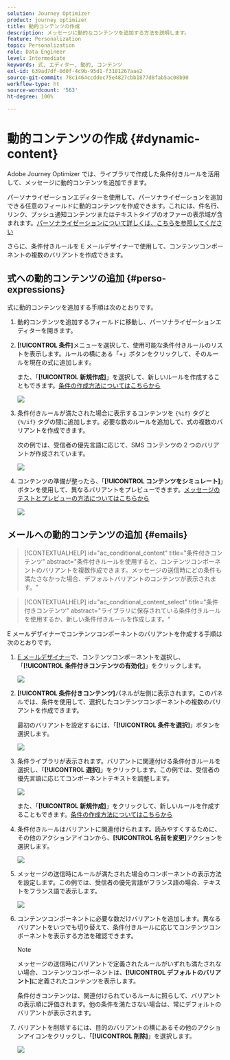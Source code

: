 ```yaml
---
solution: Journey Optimizer
product: journey optimizer
title: 動的コンテンツの作成
description: メッセージに動的なコンテンツを追加する方法を説明します。
feature: Personalization
topic: Personalization
role: Data Engineer
level: Intermediate
keywords: 式, エディター, 動的, コンテンツ
exl-id: 639ad7df-0d0f-4c9b-95d1-f3101267aae2
source-git-commit: 78c1464ccddec75e4827cbb1877d8fab5ac08b90
workflow-type: ht
source-wordcount: '563'
ht-degree: 100%

---
```


# 動的コンテンツの作成 {#dynamic-content}

Adobe Journey Optimizer では、ライブラリで作成した条件付きルールを活用して、メッセージに動的コンテンツを追加できます。

パーソナライゼーションエディターを使用して、パーソナライゼーションを追加できる任意のフィールドに動的コンテンツを作成できます。これには、件名行、リンク、プッシュ通知コンテンツまたはテキストタイプのオファーの表示域が含まれます。[パーソナライゼーションについて詳しくは、こちらを参照してください](personalize.md)

さらに、条件付きルールを E メールデザイナーで使用して、コンテンツコンポーネントの複数のバリアントを作成できます。

## 式への動的コンテンツの追加 {#perso-expressions}

式に動的コンテンツを追加する手順は次のとおりです。

1. 動的コンテンツを追加するフィールドに移動し、パーソナライゼーションエディターを開きます。

1. **[!UICONTROL 条件]**&#x200B;メニューを選択して、使用可能な条件付きルールのリストを表示します。ルールの横にある「+」ボタンをクリックして、そのルールを現在の式に追加します。

   また、「**[!UICONTROL 新規作成]**」を選択して、新しいルールを作成することもできます。[条件の作成方法についてはこちらから](create-conditions.md)

   ![](assets/conditions-expression.png)

1. 条件付きルールが満たされた場合に表示するコンテンツを `{%if}` タグと `{%/if}` タグの間に追加します。必要な数のルールを追加して、式の複数のバリアントを作成できます。

   次の例では、受信者の優先言語に応じて、SMS コンテンツの 2 つのバリアントが作成されています。

   ![](assets/conditions-language-sample.png)

1. コンテンツの準備が整ったら、「**[!UICONTROL コンテンツをシミュレート]**」ボタンを使用して、異なるバリアントをプレビューできます。[メッセージのテストとプレビューの方法についてはこちらから](../content-management/preview-test.md)

   ![](assets/conditions-preview.png)

## メールへの動的コンテンツの追加 {#emails}

>[!CONTEXTUALHELP]
>id="ac_conditional_content"
>title="条件付きコンテンツ"
>abstract="条件付きルールを使用すると、コンテンツコンポーネントのバリアントを複数作成できます。メッセージの送信時にどの条件も満たさなかった場合、デフォルトバリアントのコンテンツが表示されます。"

>[!CONTEXTUALHELP]
>id="ac_conditional_content_select"
>title="条件付きコンテンツ"
>abstract="ライブラリに保存されている条件付きルールを使用するか、新しい条件付きルールを作成します。"

E メールデザイナーでコンテンツコンポーネントのバリアントを作成する手順は次のとおりです。

1. [E メールデザイナー](../email/content-from-scratch.md)で、コンテンツコンポーネントを選択し、「**[!UICONTROL 条件付きコンテンツの有効化]**」をクリックします。

   ![](assets/conditions-enable-conditional.png)

1. **[!UICONTROL 条件付きコンテンツ]**&#x200B;パネルが左側に表示されます。このパネルでは、条件を使用して、選択したコンテンツコンポーネントの複数のバリアントを作成できます。

   最初のバリアントを設定するには、「**[!UICONTROL 条件を選択]**」ボタンを選択します。

   ![](assets/conditions-apply.png)

1. 条件ライブラリが表示されます。バリアントに関連付ける条件付きルールを選択し、「**[!UICONTROL 選択]**」をクリックします。この例では、受信者の優先言語に応じてコンポーネントテキストを調整します。

   ![](assets/conditions-select.png)

   また、「**[!UICONTROL 新規作成]**」をクリックして、新しいルールを作成することもできます。[条件の作成方法についてはこちらから](create-conditions.md)

1. 条件付きルールはバリアントに関連付けられます。読みやすくするために、その他のアクションアイコンから、**[!UICONTROL 名前を変更]**&#x200B;アクションを選択します。

   ![](assets/conditions-rename.png)

1. メッセージの送信時にルールが満たされた場合のコンポーネントの表示方法を設定します。この例では、受信者の優先言語がフランス語の場合、テキストをフランス語で表示します。

   ![](assets/conditions-design.png)

1. コンテンツコンポーネントに必要な数だけバリアントを追加します。異なるバリアントをいつでも切り替えて、条件付きルールに応じてコンテンツコンポーネントを表示する方法を確認できます。

   >[!NOTE]
   >メッセージの送信時にバリアントで定義されたルールがいずれも満たされない場合、コンテンツコンポーネントは、**[!UICONTROL デフォルトのバリアント]**&#x200B;に定義されたコンテンツを表示します。
   >
   >条件付きコンテンツは、関連付けられているルールに照らして、バリアントの表示順に評価されます。他の条件を満たさない場合は、常にデフォルトのバリアントが表示されます。

1. バリアントを削除するには、目的のバリアントの横にあるその他のアクションアイコンをクリックし、「**[!UICONTROL 削除]**」を選択します。

   ![](assets/conditions-delete.png)
